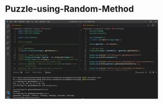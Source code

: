 # Puzzle-using-Random-Method

![alt text](https://github.com/michaellay2022/Puzzle-using-Random-Method/blob/main/random.JPG?raw=true)
